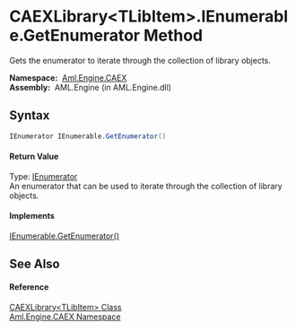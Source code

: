 CAEXLibrary&lt;TLibItem>.IEnumerable.GetEnumerator Method
=========================================================
Gets the enumerator to iterate through the collection of library objects.

  **Namespace:**  [Aml.Engine.CAEX][1]  
  **Assembly:**  AML.Engine (in AML.Engine.dll)

Syntax
------

```csharp
IEnumerator IEnumerable.GetEnumerator()
```

#### Return Value
Type: [IEnumerator][2]  
 An enumerator that can be used to iterate through the collection of library objects. 
#### Implements
[IEnumerable.GetEnumerator()][3]  


See Also
--------

#### Reference
[CAEXLibrary&lt;TLibItem> Class][4]  
[Aml.Engine.CAEX Namespace][1]  

[1]: ../README.md
[2]: https://docs.microsoft.com/dotnet/api/system.collections.ienumerator
[3]: https://docs.microsoft.com/dotnet/api/system.collections.ienumerable.getenumerator#System_Collections_IEnumerable_GetEnumerator
[4]: README.md
[5]: https://www.automationml.org
[6]: ../../icons/logoShade.png
